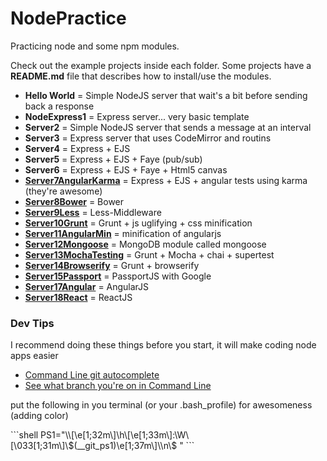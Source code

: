NodePractice
============

<p>
  Practicing node and some npm modules.
</p>
<p>
  Check out the example projects inside each folder. Some projects have a <b>README.md</b> file that describes how to install/use the modules.
</p>

<ul>
  <li>
    <b>Hello World</b> = Simple NodeJS server that wait's a bit before sending back a response
  </li>
  
  <li>
    <b>NodeExpress1</b> = Express server... very basic template
  </li>
  
  <li>
    <b>Server2</b> = Simple NodeJS server that sends a message at an interval
  </li>
  
  <li>
    <b>Server3</b> = Express server that uses CodeMirror and routins
  </li>
  
  <li>
    <b>Server4</b> = Express + EJS
  </li>
  <li>
    <b>Server5</b> = Express + EJS + Faye (pub/sub)
  </li>
  
  <li>
    <b>Server6</b> = Express + EJS + Faye + Html5 canvas
  </li>
  
  <li>
    <b><a href="https://github.com/GabrielGhe/NodePractice/tree/master/Server7AngularKarma">Server7AngularKarma</a></b> = Express + EJS + angular tests using karma (they're awesome)
  </li>
  
  <li>
    <b><a href="https://github.com/GabrielGhe/NodePractice/tree/master/Server8Bower">Server8Bower</a></b> = Bower
  </li>
  
  <li>
    <b><a href="https://github.com/GabrielGhe/NodePractice/tree/master/Server9Less">Server9Less</a></b> = Less-Middleware
  </li>
  
  <li>
    <b><a href="https://github.com/GabrielGhe/NodePractice/tree/master/Server10Grunt">Server10Grunt</a></b> = Grunt + js uglifying + css minification
  </li>
  
  <li>
    <b><a href="https://github.com/GabrielGhe/NodePractice/tree/master/Server11AngularMin">Server11AngularMin</a></b> = minification of angularjs
  </li>
  
  <li>
    <b><a href="https://github.com/GabrielGhe/NodePractice/tree/master/Server12Mongoose">Server12Mongoose</a></b> = MongoDB module called mongoose
  </li>
  
  <li>
    <b><a href="https://github.com/GabrielGhe/NodePractice/tree/master/Server13MochaTesting">Server13MochaTesting</a></b> = Grunt + Mocha + chai + supertest
  </li>
  
  <li>
    <b><a href="https://github.com/GabrielGhe/NodePractice/tree/master/Server14Browserify">Server14Browserify</a></b> = Grunt + browserify
  </li>
  
  <li>
    <b><a href="https://github.com/GabrielGhe/NodePractice/tree/master/Server15Passport">Server15Passport</a></b> = PassportJS with Google
  </li>
  
  <li>
    <b><a href="https://github.com/GabrielGhe/NodePractice/tree/master/Server17Angular">Server17Angular</a></b> = AngularJS
  </li>
  
  <li>
    <b><a href="https://github.com/GabrielGhe/NodePractice/tree/master/Server18React">Server18React</a></b> = ReactJS
  </li>
  
</ul>

<h3>Dev Tips</h3>
<p>
  I recommend doing these things before you start, it will make coding node apps easier
</p>
<ul>
  <li><a href="http://code-worrier.com/blog/autocomplete-git/">Command Line git autocomplete</a></li>
  <li><a href="http://code-worrier.com/blog/git-branch-in-bash-prompt/">See what branch you're on in Command Line</a></li>
</ul>

<p>put the following in you terminal (or your .bash_profile) for awesomeness (adding color)</p>
```shell
PS1="\\[\e[1;32m\]\h\[\e[1;33m\]:\W\[\033[1;31m\]\$(__git_ps1)\e[1;37m\]\\n\$ "
```
